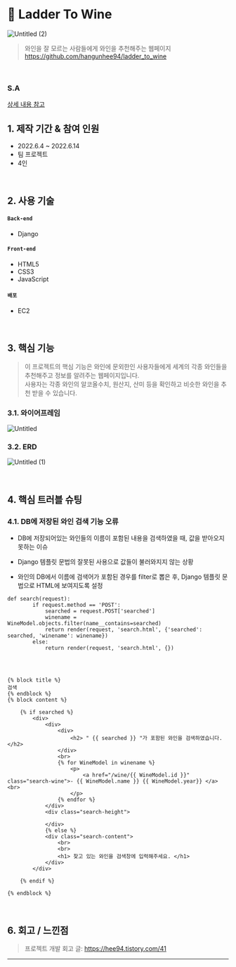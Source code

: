 # :pushpin: Ladder To Wine
![Untitled (2)](https://user-images.githubusercontent.com/104430302/186121208-7565c0cf-35f4-490c-9411-f3941c5f6213.png)
>와인을 잘 모르는 사람들에게 와인을 추천해주는 웹페이지    
>https://github.com/hangunhee94/ladder_to_wine   

</br>

### S.A
[상세 내용 참고](https://www.notion.so/Team-Ladder-6d5dfdecb8454b04bc0a1ffc7c5de825)

## 1. 제작 기간 & 참여 인원
- 2022.6.4 ~ 2022.6.14  
- 팀 프로젝트
- 4인  

</br>

## 2. 사용 기술
#### `Back-end`
  - Django

#### `Front-end`
  - HTML5
  - CSS3
  - JavaScript
  
#### `배포` 
  - EC2 
</br>

## 3. 핵심 기능
>이 프로젝트의 핵심 기능은 와인에 문외한인 사용자들에게 세계의 각종 와인들을 추천해주고 정보를 알려주는 웹페이지입니다.   
>사용자는 각종 와인의 알코올수치, 원산지, 산미 등을 확인하고 비슷한 와인을 추천 받을 수 있습니다.      

### 3.1. 와이어프레임   
![Untitled](https://user-images.githubusercontent.com/104430302/186120803-dff2c6d9-d257-4618-b734-201e1204ae86.png)


### 3.2. ERD    
![Untitled (1)](https://user-images.githubusercontent.com/104430302/186120969-11632428-2828-459d-99b9-84453c76b66d.png)

<br>

## 4. 핵심 트러블 슈팅
### 4.1. DB에 저장된 와인 검색 기능 오류

- DB에 저장되어있는 와인들의 이름이 포함된 내용을 검색하였을 때, 값을 받아오지 못하는 이슈

- Django 템플릿 문법의 잘못된 사용으로 값들이 불러와지지 않는 상황

- 와인의 DB에서 이름에 검색어가 포함된 경우를 filter로 뽑은 후, Django 템플릿 문법으로 HTML에 보여지도록 설정
```
def search(request):
        if request.method == 'POST':
            searched = request.POST['searched']        
            winename = WineModel.objects.filter(name__contains=searched)
            return render(request, 'search.html', {'searched': searched, 'winename': winename})
        else:
            return render(request, 'search.html', {})
```
</br>

```

{% block title %}
검색
{% endblock %}
{% block content %}

    {% if searched %}
        <div>
            <div>
                <div>
                    <h2> " {{ searched }} "가 포함된 와인을 검색하였습니다. </h2>
                </div>
                <br>
                {% for WineModel in winename %}
                    <p>
                        <a href="/wine/{{ WineModel.id }}" class="search-wine">- {{ WineModel.name }} {{ WineModel.year}} </a> <br>
                    </p>
                {% endfor %}
            </div>
            <div class="search-height">
                
            </div>
            {% else %}
            <div class="search-content">
                <br>
                <br>
                <h1> 찾고 있는 와인을 검색창에 입력해주세요. </h1>
            </div>
        </div>
            
    {% endif %}

{% endblock %}
```

</br>


## 6. 회고 / 느낀점
>프로젝트 개발 회고 글: https://hee94.tistory.com/41 

---
